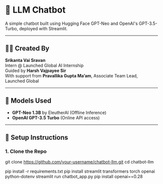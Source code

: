 # 🤖 LLM Chatbot

A simple chatbot built using Hugging Face GPT-Neo and OpenAI's GPT-3.5-Turbo, deployed with Streamlit.

---

## 👨‍💻 Created By

**Srikanta Vai Sravan**  
Intern @ Launched Global AI Internship  
Guided by **Harsh Vajpayee Sir**  
With support from **Pravallika Gupta Ma’am**, Associate Team Lead, Launched Global  

---

## 🧠 Models Used

- **GPT-Neo 1.3B** by EleutherAI (Offline Inference)
- **OpenAI GPT-3.5 Turbo** (Online API access)

---

## 📂 Setup Instructions

### 1. Clone the Repo

git clone https://github.com/your-username/chatbot-llm.git
cd chatbot-llm



pip install -r requirements.txt
pip install streamlit transformers torch openai python-dotenv
streamlit run chatbot_app.py
pip install openai==0.28

